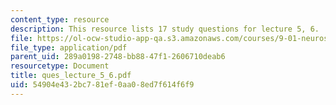 ```yaml
---
content_type: resource
description: This resource lists 17 study questions for lecture 5, 6.
file: https://ol-ocw-studio-app-qa.s3.amazonaws.com/courses/9-01-neuroscience-and-behavior-fall-2003/54904e432bc781ef0aa08ed7f614f6f9_ques_lecture_5_6.pdf
file_type: application/pdf
parent_uid: 289a0198-2748-bb88-47f1-2606710deab6
resourcetype: Document
title: ques_lecture_5_6.pdf
uid: 54904e43-2bc7-81ef-0aa0-8ed7f614f6f9
---
```

